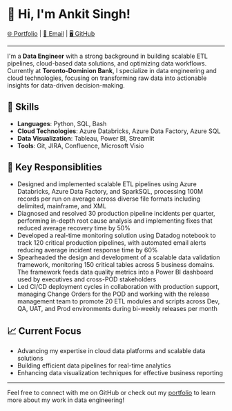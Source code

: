 # 👋 Hi, I'm Ankit Singh!

[🌐 Portfolio](https://ankit1202.github.io) | [📧 Email](mailto:singankit1998@gmail.com) | [🖥️ GitHub](https://github.com/AnkIt1202)

---

I'm a **Data Engineer** with a strong background in building scalable ETL pipelines, cloud-based data solutions, and optimizing data workflows. Currently at **Toronto-Dominion Bank**, I specialize in data engineering and cloud technologies, focusing on transforming raw data into actionable insights for data-driven decision-making.

## 🔧 Skills
- **Languages**: Python, SQL, Bash
- **Cloud Technologies**: Azure Databricks, Azure Data Factory, Azure SQL
- **Data Visualization**: Tableau, Power BI, Streamlit
- **Tools**: Git, JIRA, Confluence, Microsoft Visio

## 📂 Key Responsiblities
- Designed and implemented scalable ETL pipelines using Azure Databricks, Azure Data Factory, and SparkSQL, processing 100M records per run on average across diverse file formats including delimited, mainframe, and XML
- Diagnosed and resolved 30 production pipeline incidents per quarter, performing in-depth root cause analysis and implementing fixes that reduced average recovery time by 50%
- Developed a real-time monitoring solution using Datadog notebook to track 120 critical production pipelines, with automated email alerts reducing average incident response time by 60%
- Spearheaded the design and development of a scalable data validation framework, monitoring 150 critical tables across 5 business domains. The framework feeds data quality metrics into a Power BI dashboard used by executives and cross-POD stakeholders
- Led CI/CD deployment cycles in collaboration with production support, managing Change Orders for the POD and working with the release management team to promote 20 ETL modules and scripts across Dev, QA, UAT, and Prod environments during bi-weekly releases per month

## 📈 Current Focus
- Advancing my expertise in cloud data platforms and scalable data solutions
- Building efficient data pipelines for real-time analytics
- Enhancing data visualization techniques for effective business reporting

---

Feel free to connect with me on GitHub or check out my [portfolio](https://ankit1202.github.io) to learn more about my work in data engineering!
